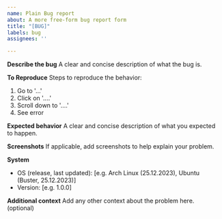 ```yaml
---
name: Plain Bug report
about: A more free-form bug report form
title: "[BUG]"
labels: bug
assignees: ''

---
```


**Describe the bug**
A clear and concise description of what the bug is.

**To Reproduce**
Steps to reproduce the behavior:
1. Go to '...'
2. Click on '....'
3. Scroll down to '....'
4. See error

**Expected behavior**
A clear and concise description of what you expected to happen.

**Screenshots**
If applicable, add screenshots to help explain your problem.

**System**
 - OS (release, last updated): [e.g. Arch Linux (25.12.2023), Ubuntu (Buster, 25.12.2023)]
 - Version: [e.g. 1.0.0]

**Additional context**
Add any other context about the problem here. (optional)
